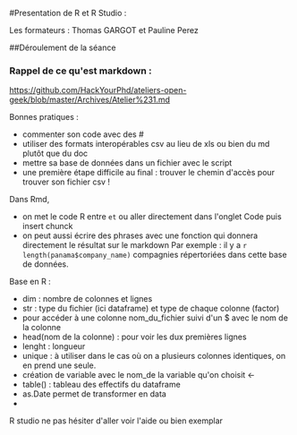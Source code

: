 #Presentation de R et R Studio : 

Les formateurs : Thomas GARGOT et Pauline Perez

##Déroulement de la séance 

### Rappel de ce qu'est markdown : 

https://github.com/HackYourPhd/ateliers-open-geek/blob/master/Archives/Atelier%231.md

Bonnes pratiques : 

- commenter son code avec des # 
- utiliser des formats interopérables csv au lieu de xls ou bien du md plutôt que du doc 
- mettre sa base de données dans un fichier avec le script 
- une première étape difficile au final : trouver le chemin d'accès pour trouver son fichier csv ! 

Dans Rmd, 

- on met le code R entre ``` et ``` ou aller directement dans l'onglet Code puis insert chunck
- on peut aussi écrire des phrases avec une fonction qui donnera directement le résultat sur le markdown 
Par exemple : il y a `r length(panama$company_name)` compagnies répertoriées dans cette base de données.


Base en R : 

- dim : nombre de colonnes et lignes
- str : type du fichier (ici dataframe) et type de chaque colonne (factor) 
- pour accéder à une colonne nom_du_fichier suivi d'un $ avec le nom de la colonne 
- head(nom de la colonne) : pour voir les dux premières lignes 
- lenght : longueur 
- unique : à utiliser dans le cas où on a plusieurs colonnes identiques, on en prend une seule.
- création de variable avec le nom_de la variable qu'on choisit <- 
- table() : tableau des effectifs du dataframe
- as.Date permet de transformer en data 
- 
R studio ne pas hésiter d'aller voir l'aide ou bien exemplar 





